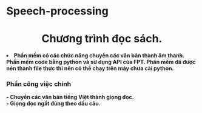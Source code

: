# Speech-processing
<h1 align="center"> Chương trình đọc sách. </h1>
<li>
  <b>Phần mềm có các chức năng chuyển các văn bản thành âm thanh.</b><br>
  <b>Phần mềm code bằng python và sử dụng API của FPT. Phần mềm đã được nén thành file thực thi nên có thể chạy trên máy chưa cài python.</b><br>
  
  <h3>Phần công việc chính<br></h3>
    <b>- Chuyển các văn bản tiếng Việt thành giọng đọc.</b><br>
    <b>- Giọng đọc ngắt đúng theo dấu câu.</b><br>

